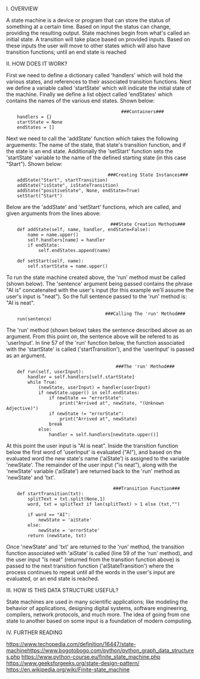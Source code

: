 I. OVERVIEW

A state machine is a device or program that can store the status of something at a certain time. Based on input the status can change, providing the resulting output. 
State machines begin from what's called an initial state. A transition will take place based on provided inputs. Based on these inputs the user will move to other states which will also have transition functions; until an end state is reached



II. HOW DOES IT WORK?

First we need to define a dictionary called 'handlers' which will hold the various states, and references to their associated transition functions. Next we define a variable called 'startState' which will indicate the initial state of the machine. Finally we define a list object called 'endStates' which contains the names of the various end states. Shown below:

											   ###Containers###
		handlers = {}
		startState = None
		endStates = []


Next we need to call the 'addState' function which takes the following arguements: The name of the state, that state's transition function, and if the state is an end state.
Additionally the 'setStart' function sets the 'startState' variable to the name of the defined starting state (in this case "Start"). Shown below:

										  ###Creating State Instances###
		addState("Start", startTransition)
		addState("isState", isStateTransition)
		addState("positiveState", None, endState=True)
		setStart("Start")


Below are the 'addState' and 'setStart' functions, which are called, and given arguments from the lines above:

										   ###State Creation Methods###
		def addState(self, name, handler, endState=False):
			name = name.upper()
			self.handlers[name] = handler
			if endState:
				self.endStates.append(name)
				
		def setStart(self, name):
			self.startState = name.upper()
		
		
To run the state machine created above, the 'run' method must be called (shown below). The 'sentence' argument being passed contains the phrase "AI is" concatenated with the user's input (for this example we'll assume the user's input is "neat"). So the full sentence passed to the 'run' method is: "AI is neat".
	
										 ###Calling The 'run' Method###		
		run(sentence)


The 'run' method (shown below) takes the sentence described above as an argument. From this point on, the sentence above will be refered to as 'userInput'.
In line 57 of the 'run' function below, the function associated with the 'startState' is called ('startTransition'), and the 'userInput' is passed as an argument. 

											 ###The 'run' Method###			
		def run(self, userInput):
			handler = self.handlers[self.startState]
			while True:
				(newState, userInput) = handler(userInput)
				if newState.upper() in self.endStates:
					if newState == "errorState":
						print("Arrived at", newState, "(Unknown Adjective)")
					if newState != "errorState":
						print("Arrived at", newState)
					break 
				else:
					handler = self.handlers[newState.upper()]


At this point the user input is "AI is neat". Inside the transition function below the first word of 'userInput' is evaluated ("AI"), and based on the evaluated word the new state's name ('aiState') is assigned to the variable 'newState'. 
The remainder of the user input ("is neat"), along with the 'newState' variable ('aiState') are returned back to the 'run' method as 'newState' and 'txt'. 
		
											###Transition Function###			
		def startTransition(txt):
			splitText = txt.split(None,1)
			word, txt = splitText if len(splitText) > 1 else (txt,"")
			
			if word == "AI":
				newState = 'aiState'
			else:
				newState = 'errorState'
			return (newState, txt)
			
			
Once 'newState' and 'txt' are returned to the 'run' method, the transition function associated with 'aiState' is called (line 59 of the 'run' method), and the user input "is neat" (returned from the transition function above) is passed to the next transition function ('aiStateTransition') where the process continues to repeat until all the words in the user's input are evaluated, or an end state is reached.



III. HOW IS THIS DATA STRUCTURE USEFUL?

State machines are used in many scientific applications; like modeling the behavior of applications, designing digital systems, software engineering, compilers, network protocols, and much more. The idea of going from one state to another based on some input is a foundation of modern computing.



IV. FURTHER READING

https://www.techopedia.com/definition/16447/state-machinehttps://www.bogotobogo.com/python/python_graph_data_structures.php
https://www.python-course.eu/finite_state_machine.php
https://www.geeksforgeeks.org/state-design-pattern/
https://en.wikipedia.org/wiki/Finite-state_machine
